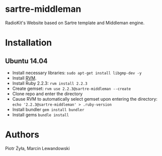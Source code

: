 # sartre-middleman

RadioKit's Website based on Sartre template and Middleman engine.

# Installation

## Ubuntu 14.04

* Install necessary libraries: `sudo apt-get install libgmp-dev -y`
* Install [RVM](http://rvm.io/).
* Install Ruby 2.2.3: `rvm install 2.2.3`
* Create gemset: `rvm use 2.2.3@sartre-middleman --create`
* Clone repo and enter the directory
* Cause RVM to automatically select gemset upon entering the directory: `echo '2.2.3@sartre-middleman' > .ruby-version`
* Install bundler `gem install bundler`
* Install gems `bundle install`

# Authors

Piotr Żyła, Marcin Lewandowski
